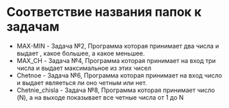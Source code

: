 # Соответствие названия папок к задачам

- MAX-MIN - Задача №2, Программа которая принимает два числа и выдает , какое большее, а какое меньшее.
- MAX_CH - Задача №4, Программа которая принимает на вход три числа и выдает максимальное из этих чисел
- Chetnoe - Задача №6, Программа которая принимает на вход число и выдает являеться ли оно четным или нет.
- Chetnie_chisla - Задача №8, Программа которая принимает число (N), а на выходе показывает все четные числа от 1 до N